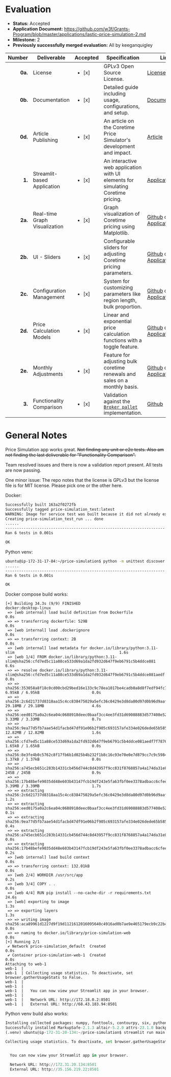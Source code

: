 # Evaluation

- **Status:** Accepted
- **Application Document:** https://github.com/w3f/Grants-Program/blob/master/applications/lastic-price-simulation-2.md
- **Milestone:** 2
- **Previously successfully merged evaluation:** All by keeganquigley

| Number | Deliverable | Accepted | Specification | Link | Comments
| -----: | ----------- | ------------- | ------------- | ------------- | ------------- |
| **0a.** | License | <ul><li>[x] </li></ul> | GPLv3 Open Source License. | [License](https://github.com/LasticXYZ/price-simulation/blob/master/LICENSE) |
| **0b.** | Documentation | <ul><li>[x] </li></ul> | Detailed guide including usage, configurations, and setup. | [Documentation](https://docs.lastic.xyz/price-simulator/) | Great docs!
| **0d.** | Article Publishing | <ul><li>[x] </li></ul> | An article on the Coretime Price Simulator's development and impact. | [Article](https://blog.lastic.xyz/discover-polkadots-coretime-pricing-with-the-lastic-simulator-32e371203d1b) | Ok.
| **1.** | Streamlit-based Application | <ul><li>[x] </li></ul> | An interactive web application with UI elements for simulating Coretime pricing. | [Application](https://lastic.streamlit.app/) | Works great.
| **2a.** | Real-time Graph Visualization | <ul><li>[x] </li></ul> | Graph visualization of Coretime pricing using Matplotlib. | [Github](https://github.com/LasticXYZ/price-simulation) or [Application](https://lastic.streamlit.app/) | Works great.
| **2b.** | UI - Sliders | <ul><li>[x] </li></ul> | Configurable sliders for adjusting Coretime pricing parameters. | [Github](https://github.com/LasticXYZ/price-simulation) or [Application](https://lastic.streamlit.app/) | Works great.
| **2c.** | Configuration Management | <ul><li>[x] </li></ul> | System for customizing parameters like region length, bulk proportion. | [Github](https://github.com/LasticXYZ/price-simulation) or [Application](https://lastic.streamlit.app/) | Works great.
| **2d.** | Price Calculation Models | <ul><li>[x] </li></ul> | Linear and exponential price calculation functions with a toggle feature. | [Github](https://github.com/LasticXYZ/price-simulation) or [Application](https://lastic.streamlit.app/) | Works great.
| **2e.** | Monthly Adjustments | <ul><li>[x] </li></ul> | Feature for adjusting bulk coretime renewals and sales on a monthly basis. | [Github](https://github.com/LasticXYZ/price-simulation) or [Application](https://lastic.streamlit.app/) | Works great.
| **3.** | Functionality Comparison | <ul><li>[x] </li></ul> | Validation against the [`Broker pallet`](https://github.com/paritytech/polkadot-sdk/tree/master/substrate/frame/broker) implementation. | [Github](https://github.com/LasticXYZ/price-simulation) | Ok.

# General Notes

Price Simulation app works great. ~~Not finding any unit or e2e tests. Also am not finding the last deliverable for "Functionality Comparison".~~

Team resolved issues and there is now a validation report present. All tests are now passing.

One minor issue: The repo notes that the license is GPLv3 but the license file is for MIT license. Please pick one or the other here.

Docker:
```sh
Successfully built 163a2f0272fb
Successfully tagged price-simulation_test:latest
WARNING: Image for service test was built because it did not already exist. To rebuild this image you must use `docker-compose build` or `docker-compose up --build`.
Creating price-simulation_test_run ... done
......
----------------------------------------------------------------------
Ran 6 tests in 0.001s

OK
```
Python venv:
```sh
ubuntu@ip-172-31-17-84:~/price-simulation$ python -m unittest discover
......
----------------------------------------------------------------------
Ran 6 tests in 0.001s

OK
```
Docker compose build works:
```
[+] Building 34.3s (9/9) FINISHED                                                                    docker:desktop-linux
 => [web internal] load build definition from Dockerfile                                                             0.0s
 => => transferring dockerfile: 529B                                                                                 0.0s
 => [web internal] load .dockerignore                                                                                0.0s
 => => transferring context: 2B                                                                                      0.0s
 => [web internal] load metadata for docker.io/library/python:3.11-slim                                              1.6s
 => [web 1/4] FROM docker.io/library/python:3.11-slim@sha256:cfd7ed5c11a88ce533d69a1da2fd932d647f9eb6791c5b4ddce081  6.6s
 => => resolve docker.io/library/python:3.11-slim@sha256:cfd7ed5c11a88ce533d69a1da2fd932d647f9eb6791c5b4ddce081aedf  0.0s
 => => sha256:353058a8f18c0cd00cbd29bed16e133c9c78ea1017be4cadb0a8d8f7edf94fc7 6.95kB / 6.95kB                       0.0s
 => => sha256:2c6d21737d8318aa15c4cc838475029a5efc36c0429e3d8da80d97d0b96d9aaf 29.18MB / 29.18MB                     4.6s
 => => sha256:eed0175a0a2c6ea04c0688918deec0baaf3cc4ee3fd31d69088883d577408e52 3.33MB / 3.33MB                       0.7s
 => => sha256:9ea77d5fb7aae54d1facbd47df91e06b2f905c693157afe334e026dede65b585 12.82MB / 12.82MB                     1.6s
 => => sha256:cfd7ed5c11a88ce533d69a1da2fd932d647f9eb6791c5b4ddce081aedf7f7876 1.65kB / 1.65kB                       0.0s
 => => sha256:8e3fe4b0c5762c8f17fb6b1d025b4b232f1b8c16c93e70e0e7d879cc7c9c5984 1.37kB / 1.37kB                       0.0s
 => => sha256:a745ecb651c283b14331cb456d744c8d43957f9cc831f8768857a4a174da31e8 245B / 245B                           0.9s
 => => sha256:17b48befe9035dd48e603b43147fcb19df243e5fa63fbf0ee3378adbacc6cfee 3.39MB / 3.39MB                       1.7s
 => => extracting sha256:2c6d21737d8318aa15c4cc838475029a5efc36c0429e3d8da80d97d0b96d9aaf                            1.2s
 => => extracting sha256:eed0175a0a2c6ea04c0688918deec0baaf3cc4ee3fd31d69088883d577408e52                            0.1s
 => => extracting sha256:9ea77d5fb7aae54d1facbd47df91e06b2f905c693157afe334e026dede65b585                            0.4s
 => => extracting sha256:a745ecb651c283b14331cb456d744c8d43957f9cc831f8768857a4a174da31e8                            0.0s
 => => extracting sha256:17b48befe9035dd48e603b43147fcb19df243e5fa63fbf0ee3378adbacc6cfee                            0.2s
 => [web internal] load build context                                                                                0.0s
 => => transferring context: 132.01kB                                                                                0.0s
 => [web 2/4] WORKDIR /usr/src/app                                                                                   0.2s
 => [web 3/4] COPY . .                                                                                               0.0s
 => [web 4/4] RUN pip install --no-cache-dir -r requirements.txt                                                    24.6s
 => [web] exporting to image                                                                                         1.3s
 => => exporting layers                                                                                              1.3s
 => => writing image sha256:aca89961d1227d9f19d1121612016095640c4916ad0b7ae9e465179ecb9c22b4                         0.0s
 => => naming to docker.io/library/price-simulation-web                                                              0.0s
[+] Running 2/1
 ✔ Network price-simulation_default  Created                                                                         0.0s
 ✔ Container price-simulation-web-1  Created                                                                         0.0s
Attaching to web-1
web-1  |
web-1  | Collecting usage statistics. To deactivate, set browser.gatherUsageStats to False.
web-1  |
web-1  |
web-1  |   You can now view your Streamlit app in your browser.
web-1  |
web-1  |   Network URL: http://172.18.0.2:8501
web-1  |   External URL: http://68.43.183.94:8501
```
Python venv build also works:

```py
Installing collected packages: numpy, fonttools, contourpy, six, python-dateutil, zipp, importlib-resources, pyparsing, pillow, kiwisolver, packaging, cycler, matplotlib, click, blinker, urllib3, certifi, charset-normalizer, idna, requests, importlib-metadata, cachetools, protobuf, MarkupSafe, jinja2, pydeck, toml, typing-extensions, mdurl, markdown-it-py, pygments, rich, toolz, rpds-py, attrs, referencing, jsonschema-specifications, pkgutil-resolve-name, jsonschema, tzdata, pytz, pandas, altair, watchdog, tornado, validators, backports.zoneinfo, tzlocal, tenacity, pyarrow, smmap, gitdb, gitpython, streamlit
Successfully installed MarkupSafe-2.1.3 altair-5.2.0 attrs-23.1.0 backports.zoneinfo-0.2.1 blinker-1.7.0 cachetools-5.3.2 certifi-2023.11.17 charset-normalizer-3.3.2 click-8.1.7 contourpy-1.1.1 cycler-0.12.1 fonttools-4.46.0 gitdb-4.0.11 gitpython-3.1.40 idna-3.6 importlib-metadata-6.11.0 importlib-resources-6.1.1 jinja2-3.1.2 jsonschema-4.20.0 jsonschema-specifications-2023.11.2 kiwisolver-1.4.5 markdown-it-py-3.0.0 matplotlib-3.7.4 mdurl-0.1.2 numpy-1.24.4 packaging-23.2 pandas-2.0.3 pillow-10.1.0 pkgutil-resolve-name-1.3.10 protobuf-4.25.1 pyarrow-14.0.1 pydeck-0.8.1b0 pygments-2.17.2 pyparsing-3.1.1 python-dateutil-2.8.2 pytz-2023.3.post1 referencing-0.32.0 requests-2.31.0 rich-13.7.0 rpds-py-0.13.2 six-1.16.0 smmap-5.0.1 streamlit-1.29.0 tenacity-8.2.3 toml-0.10.2 toolz-0.12.0 tornado-6.4 typing-extensions-4.9.0 tzdata-2023.3 tzlocal-5.2 urllib3-2.1.0 validators-0.22.0 watchdog-3.0.0 zipp-3.17.0
(.venv) ubuntu@ip-172-31-20-134:~/price-simulation$ streamlit run main.py

Collecting usage statistics. To deactivate, set browser.gatherUsageStats to False.


  You can now view your Streamlit app in your browser.

  Network URL: http://172.31.20.134:8501
  External URL: http://35.156.219.22:8501
  ```
